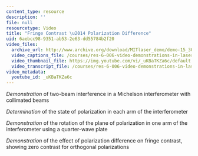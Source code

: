 ```yaml
---
content_type: resource
description: ''
file: null
resourcetype: Video
title: "Fringe Contrast \u2014 Polarization Difference"
uid: 6aebcc98-9351-ab53-2e63-dd55784b2f20
video_files:
  archive_url: http://www.archive.org/download/MITlaser_demo/demo-15_300k.mp4
  video_captions_file: /courses/res-6-006-video-demonstrations-in-lasers-and-optics-spring-2008/0d65acb7dcd95196932a79631ebf95cf_uKBaTKZa6c.vtt
  video_thumbnail_file: https://img.youtube.com/vi/_uKBaTKZa6c/default.jpg
  video_transcript_file: /courses/res-6-006-video-demonstrations-in-lasers-and-optics-spring-2008/aaf614aa15ba943476d1eadce2ffbb8b_uKBaTKZa6c.pdf
video_metadata:
  youtube_id: _uKBaTKZa6c
---
```


_Demonstration_ of two-beam interference in a Michelson interferometer with collimated beams

_Determination_ of the state of polarization in each arm of the interferometer

_Demonstration_ of the rotation of the plane of polarization in one arm of the interferometer using a quarter-wave plate

_Demonstration_ of the effect of polarization difference on fringe contrast, showing zero contrast for orthogonal polarizations